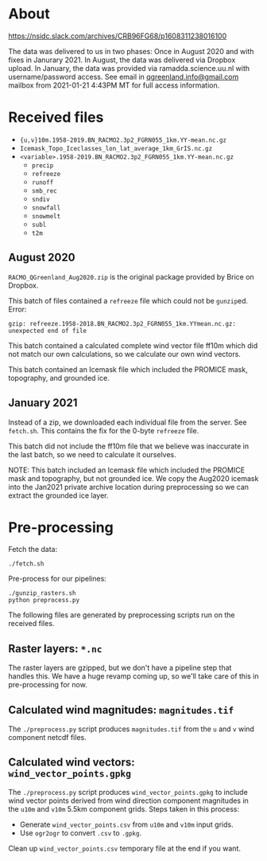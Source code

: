 # About

https://nsidc.slack.com/archives/CRB96FG68/p1608311238016100

The data was delivered to us in two phases: Once in August 2020 and with fixes
in Janurary 2021. In August, the data was delivered via Dropbox upload. In
January, the data was provided via ramadda.science.uu.nl with username/password
access. See email in qgreenland.info@gmail.com mailbox from 2021-01-21 4:43PM
MT for full access information.


# Received files

* `{u,v}10m.1958-2019.BN_RACMO2.3p2_FGRN055_1km.YY-mean.nc.gz`
* `Icemask_Topo_Iceclasses_lon_lat_average_1km_GrIS.nc.gz`
* `<variable>.1958-2019.BN_RACMO2.3p2_FGRN055_1km.YY-mean.nc.gz`
  * `precip`
  * `refreeze`
  * `runoff`
  * `smb_rec`
  * `sndiv`
  * `snowfall`
  * `snowmelt`
  * `subl`
  * `t2m`


## August 2020

`RACMO_QGreenland_Aug2020.zip` is the original package provided by Brice on Dropbox.

This batch of files contained a `refreeze` file which could not be `gunzip`ed. Error:

```
gzip: refreeze.1958-2018.BN_RACMO2.3p2_FGRN055_1km.YYmean.nc.gz: unexpected end of file
```

This batch contained a calculated complete wind vector file ff10m which did not
match our own calculations, so we calculate our own wind vectors.

This batch contained an Icemask file which included the PROMICE mask,
topography, and grounded ice.


## January 2021

Instead of a zip, we downloaded each individual file from the server. See
`fetch.sh`. This contains the fix for the 0-byte `refreeze` file.

This batch did not include the ff10m file that we believe was inaccurate in the
last batch, so we need to calculate it ourselves.

NOTE: This batch included an Icemask file which included the PROMICE mask and
topography, but not grounded ice. We copy the Aug2020 icemask into the Jan2021
private archive location during preprocessing so we can extract the grounded
ice layer.


# Pre-processing

Fetch the data:

    ./fetch.sh

Pre-process for our pipelines:

    ./gunzip_rasters.sh
    python preprocess.py

The following files are generated by preprocessing scripts run on the received
files.


## Raster layers: `*.nc`

The raster layers are gzipped, but we don't have a pipeline step that handles
this. We have a huge revamp coming up, so we'll take care of this in
pre-processing for now.


## Calculated wind magnitudes: `magnitudes.tif`

The `./preprocess.py` script produces `magnitudes.tif` from the `u` and
`v` wind component netcdf files.


## Calculated wind vectors: `wind_vector_points.gpkg`

The `./preprocess.py` script produces `wind_vector_points.gpkg` to
include wind vector points derived from wind direction component magnitudes in
the `u10m` and `v10m` 5.5km component grids. Steps taken in this process:

* Generate `wind_vector_points.csv` from `u10m` and `v10m` input grids.
* Use `ogr2ogr` to convert `.csv` to `.gpkg`.

Clean up `wind_vector_points.csv` temporary file at the end if you want.
